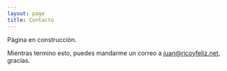 ```yaml
---
layout: page
title: Contacto
---
```


Página en construcción.

Mientras termino esto, puedes mandarme un correo a [juan@ricoyfeliz.net](mailto:juan@ricoyfeliz.net), gracias.
